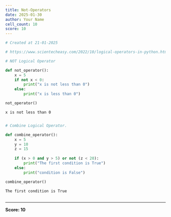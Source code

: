 ```yaml
---
title: Not-Operators
date: 2025-01-30
author: Your Name
cell_count: 10
score: 10
---
```


```python
# Created at 21-01-2025
```


```python
# https://www.scientecheasy.com/2022/10/logical-operators-in-python.html/
```


```python
# NOT Logical Operator
```


```python
def not_operator():
    x = 5
    if not x < 0:
        print("x is not less than 0")
    else:
        print("x is less than 0")
```


```python
not_operator()
```

    x is not less than 0



```python

```


```python
# Combine Logical Operator.
```


```python
def combine_operator():
    x = 5
    y = 10
    z = 15
    
    if (x > 0 and y > 5) or not (z < 20):
        print("The first condition is True")
    else:
        print("condition is False")
```


```python
combine_operator()
```

    The first condition is True



```python

```


---
**Score: 10**
